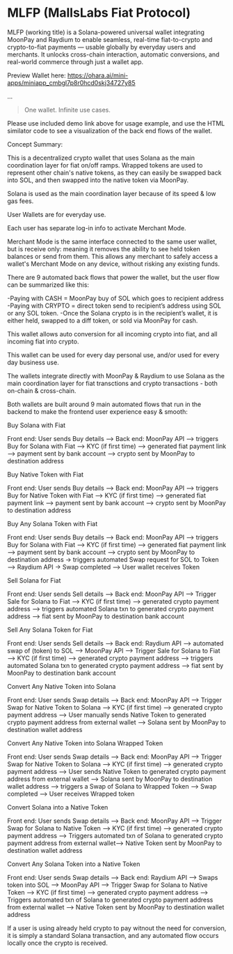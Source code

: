 
# MLFP (MallsLabs Fiat Protocol)

MLFP (working title) is a Solana-powered universal wallet integrating MoonPay and Raydium to enable seamless, real-time fiat-to-crypto and crypto-to-fiat payments — usable globally by everyday users and merchants. It unlocks cross-chain interaction, automatic conversions, and real-world commerce through just a wallet app.

Preview Wallet here: https://ohara.ai/mini-apps/miniapp_cmbgl7p8r0hcd0skj34727y85

...

> One wallet. Infinite use cases.

Please use included demo link above for usage example, and use the HTML similator code to see a visualization of the back end flows of the wallet.

Concept Summary:

This is a decentralized crypto wallet that uses Solana as the main coordination layer for fiat on/off ramps. Wrapped tokens are used to represent other chain's native tokens, as they can easily be swapped back into SOL, and then swapped into the native token via MoonPay. 

Solana is used as the main coordination layer because of its speed & low gas fees. 

User Wallets are for everyday use.

Each user has separate log-in info to activate Merchant Mode.

Merchant Mode is the same interface connected to the same user wallet, but is receive only: meaning it removes the ability to see held token balances or send from them. This allows any merchant to safely access a wallet's Merchant Mode on any device, without risking any existing funds.

There are 9 automated back flows that power the wallet, but the user flow can be summarized like this:

-Paying with CASH = MoonPay buy of SOL which goes to recipient address 
-Paying with CRYPTO = direct token send to recipient’s address using SOL or any SOL token. 
-Once the Solana crypto is in the recipient’s wallet, it is either held, swapped to a diff token, or sold via MoonPay for cash. 

This wallet allows auto conversion for all incoming crypto into fiat, and all incoming fiat into crypto.

This wallet can be used for every day personal use, and/or used for every day business use.

The wallets integrate directly with MoonPay & Raydium to use Solana as the main coordination layer for fiat transctions and crypto transactions - both on-chain & cross-chain.

Both wallets are built around 9 main automated flows that run in the backend to make the frontend user experience easy & smooth:

Buy Solana with Fiat

Front end: User sends Buy details —> 
Back end: MoonPay API —> triggers Buy for Solana with Fiat —> KYC (if first time) —> generated fiat payment link —> payment sent by bank account —> crypto sent by MoonPay to destination address

Buy Native Token with Fiat

Front end: User sends Buy details —> 
Back end: MoonPay API —> triggers Buy for Native Token with Fiat —> KYC (if first time) —> generated fiat payment link —> payment sent by bank account —> crypto sent by MoonPay to destination address

Buy Any Solana Token with Fiat 

Front end: User sends Buy details —> 
Back end: MoonPay API —> triggers Buy for Solana with Fiat —> KYC (if first time) —> generated fiat payment link —> payment sent by bank account —> crypto sent by MoonPay to destination address -> triggers automated Swap request for SOL to Token —> Raydium API -> Swap completed —> User wallet receives Token

Sell Solana for Fiat

Front end: User sends Sell details —> 
Back end: MoonPay API —> Trigger Sale for Solana to Fiat —> KYC (if first time) —> generated crypto payment address —> triggers automated Solana txn to generated crypto payment address —> fiat sent by MoonPay to destination bank account 

Sell Any Solana Token for Fiat

Front end: User sends Sell details —> 
Back end: Raydium API —> automated swap of (token) to SOL —> MoonPay API —> Trigger Sale for Solana to Fiat —> KYC (if first time) —> generated crypto payment address —> triggers automated Solana txn to generated crypto payment address —> fiat sent by MoonPay to destination bank account 

Convert Any Native Token into Solana 

Front end: User sends Swap details —> 
Back end: MoonPay API —> Trigger Swap for Native Token to Solana —> KYC (if first time) —> generated crypto payment address —> User manually sends Native Token to generated crypto payment address from external wallet —> Solana sent by MoonPay to destination wallet address 

Convert Any Native Token into Solana Wrapped Token

Front end: User sends Swap details —> 
Back end: MoonPay API —> Trigger Swap for Native Token to Solana —> KYC (if first time) —> generated crypto payment address —> User sends Native Token to generated crypto payment address from external wallet —> Solana sent by MoonPay to destination wallet address —>  triggers a Swap of Solana to Wrapped Token —> Swap completed —> User receives Wrapped token

Convert Solana into a Native Token

Front end: User sends Swap details —> 
Back end: MoonPay API —> Trigger Swap for Solana to Native Token —> KYC (if first time) —> generated crypto payment address —> Triggers automated txn of Solana to generated crypto payment address from external wallet—> Native Token sent by MoonPay to destination wallet address 

Convert Any Solana Token into a Native Token

Front end: User sends Swap details —> 
Back end: Raydium API —> Swaps token into SOL —> MoonPay API —> Trigger Swap for Solana to Native Token —> KYC (if first time) —> generated crypto payment address —> Triggers automated txn of Solana to generated crypto payment address from external wallet —> Native Token sent by MoonPay to destination wallet address 

If a user is using already held crypto to pay witnout the need for conversion, it is simply a standard Solana transaction, and any automated flow occurs locally once the crypto is received.
